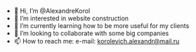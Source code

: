 - 👋 Hi, I’m @AlexandreKorol
- 👀 I’m interested in website construction
- 🌱 I’m currently learning how to be more useful for my clients
- 💞️ I’m looking to collaborate with some big companies
- 📫 How to reach me: e-mail: korolevich.alexandr@mail.ru

<!---
AlexandreKorol/AlexandreKorol is a ✨ special ✨ repository because its `README.md` (this file) appears on your GitHub profile.
You can click the Preview link to take a look at your changes.
--->
